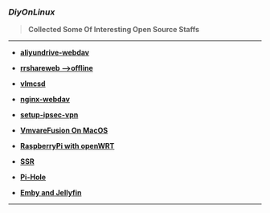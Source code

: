 ### *DiyOnLinux*

> **Collected Some Of Interesting Open Source Staffs**

---

- [**aliyundrive-webdav**](aliyundrive-webdav)

- [**rrshareweb -->offline**](rrshare)

- [**vlmcsd**](vlmcsd)

- **[nginx-webdav](nginx-webdav)**

- **[setup-ipsec-vpn](https://github.com/hwdsl2/setup-ipsec-vpn)**

- **[VmvareFusion On MacOS](VmvareFusion)**

- **[RaspberryPi with openWRT](RaspberryPi)**

- **[SSR](ssr)**

- **[Pi-Hole ](Pi-hole)**

- **[Emby and Jellyfin](media)**
---
